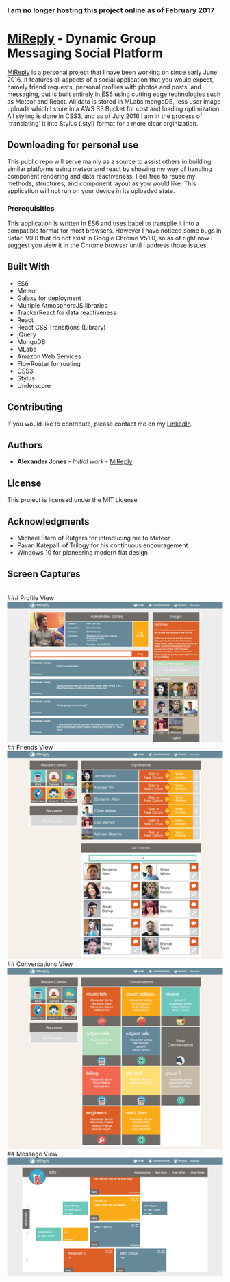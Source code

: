 ### I am no longer hosting this project online as of February 2017

# [MiReply](http://mireply.meteorapp.com/) - Dynamic Group Messaging Social Platform

[MiReply](http://mireply.meteorapp.com/) is a personal project that I have been working on since early June 2016. It features all aspects of a social application that you would expect, namely friend requests, personal profiles with photos and posts, and messaging, but is built entirely in ES6 using cutting edge technologies such as Meteor and React. All data is stored in MLabs mongoDB, less user image uploads which I store in a AWS S3 Bucket for cost and loading optimization. All styling is done in CSS3, and as of July 2016 I am in the process of 'translating' it into Stylus (.styl) format for a more clear orginization.

## Downloading for personal use

This public repo will serve mainly as a source to assist others in building  similar platforms using meteor and react by showing my way of handling component rendering and data reactiveness. Feel free to reuse my methods, structures, and component layout as you would like. This application will not run on your device in its uploaded state.

### Prerequisities

This application is written in ES6 and uses babel to transpile it into a compatible format for most browsers. However I have noticed some bugs in Safari V9.0 that do not exist in Google Chrome V51.0, so as of right now I suggest you view it in the Chrome browser until I address those issues.


## Built With
* ES6
* Meteor
* Galaxy for deployment
* Multiple AtmosphereJS libraries
* TrackerReact for data reactiveness
* React
* React CSS Transitions (Library)
* jQuery
* MongoDB
* MLabs
* Amazon Web Services
* FlowRouter for routing
* CSS3
* Stylus
* Underscore


## Contributing

If you would like to contribute, please contact me on my [LinkedIn](https://www.linkedin.com/in/alexander-jones-2942b190
).

## Authors

* **Alexander Jones** - *Initial work* - [MiReply](https://github.com/AlexChaseJones/MiReply)

## License

This project is licensed under the MIT License

## Acknowledgments

* Michael Stern of Rutgers for introducing me to Meteor
* Pavan Katepalli of Trilogy for his continuous encouragement
* Windows 10 for pioneering modern flat design


## Screen Captures
<br>
### Profile View
<img src="https://github.com/AlexChaseJones/MiReply/blob/master/public/images/examples/profile_example.png"/>
<br>
## Friends View
<img src="https://github.com/AlexChaseJones/MiReply/blob/master/public/images/examples/friends_example.png" />
<br>
## Conversations View
<img src="https://github.com/AlexChaseJones/MiReply/blob/master/public/images/examples/conversation_example.png"/>
## Message View
<img src="https://github.com/AlexChaseJones/MiReply/blob/master/public/images/examples/messaging_example.png" />
